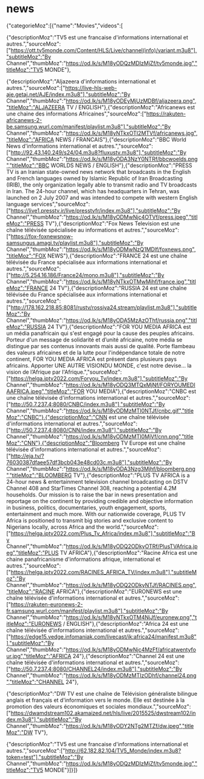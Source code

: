 # news
{"categorieMoz":[{"name":"Movies","videos":[

{"descriptionMoz":"TV5 est une francaise d'informations international et autres.","sourceMoz":["https://ott.tv5monde.com/Content/HLS/Live/channel(info)/variant.m3u8"],"subtitleMoz":"By Channel","thumbMoz":"https://od.lk/s/M18yODQzMDIzMjZf/tv5monde.jpg","titleMoz":"TV5 MONDE"},

{"descriptionMoz":"Aljazeera d'informations international et autres.","sourceMoz":["https://live-hls-web-aje.getaj.net/AJE/index.m3u8"],"subtitleMoz":"By Channel","thumbMoz":"https://od.lk/s/M18yODEyMjUzMDBf/aljazeera.png","titleMoz":"ALJAZEERA TV / ENGLISH"},{"descriptionMoz":"Africanews est une chaine des informations Africaines","sourceMoz":["https://rakuten-africanews-2-be.samsung.wurl.com/manifest/playlist.m3u8"],"subtitleMoz":"By Channel","thumbMoz":"https://od.lk/s/M18yNTkxOTI2MTVf/africanews.jpg","titleMoz":"AFRICA NEWS / FRANCAIS"},{"descriptionMoz":"BBC World News d'informations international et autres.","sourceMoz":["http://92.43.140.249/s24/04.m3u8?fluxustv.m3u8"],"subtitleMoz":"By Channel","thumbMoz":"https://od.lk/s/M18yODA3NzY0NTRf/bbcwoelds.png","titleMoz":"BBC WORLDS NEWS / ENGLISH"},{"descriptionMoz":"PRESS TV is an Iranian state-owned news network that broadcasts in the English and French languages owned by Islamic Republic of Iran Broadcasting (IRIB), the only organization legally able to transmit radio and TV broadcasts in Iran. The 24-hour channel, which has headquarters in Tehran, was launched on 2 July 2007 and was intended to compete with western English language services","sourceMoz":["https://live1.presstv.ir/live/presstvfr/index.m3u8"],"subtitleMoz":"By Channel","thumbMoz":"https://od.lk/s/M18yODMwNjc4OTVf/press.jpeg","titleMoz":"PRESS TV"},{"descriptionMoz":"Fox News Television est une chaîne télévisée spécialisée au informations et autres.","sourceMoz":["https://fox-foxnewsnow-samsungus.amagi.tv/playlist.m3u8"],"subtitleMoz":"By Channel","thumbMoz":"https://od.lk/s/M18yODMwNzQ1MDlf/foxnews.png","titleMoz":"FOX NEWS"},{"descriptionMoz":"FRANCE 24 est une chaîne télévisée du France spécialisée aux informations international et autres.","sourceMoz":["http://5.254.16.186/France24/mono.m3u8"],"subtitleMoz":"By Channel","thumbMoz":"https://od.lk/s/M18yNTkxOTMwMjhf/france.jpg","titleMoz":"FRANCE 24 TV"},{"descriptionMoz":"RUSSIA 24 est une chaîne télévisée du France spécialisée aux informations international et autres.","sourceMoz":["http://178.162.218.85:8081/rustv/rossiya24.stream/playlist.m3u8"],"subtitleMoz":"By Channel","thumbMoz":"https://od.lk/s/M18yODA5MzAzOThf/russia.png","titleMoz":"RUSSIA 24 TV"},{"descriptionMoz":"FOR YOU MEDIA AFRICA est un média panafricain qui s'est engagé pour la cause des peuples africains. Porteur d'un message de solidarité et d’unité africaine, notre média se distingue par ses contenus innovants mais aussi de qualité. Porte flambeau des valeurs africaines et de la lutte pour l'indépendance totale de notre continent, FOR YOU MEDIA AFRICA est présent dans plusieurs pays africains. Apporter UNE AUTRE VISIONDU MONDE, c'est notre devise… la vision de l’Afrique par l'Afrique.","sourceMoz":["https://helga.iptv2022.com/Foryou_Tv/index.m3u8"],"subtitleMoz":"By Channel","thumbMoz":"https://od.lk/s/M18yODQ3MTQxMjNf/FORYOUMEDIAAFRICA.jpeg","titleMoz":"FOR YOU MEDIA"},{"descriptionMoz":"CNBC est une chaîne télévisée d'informations international et autres.","sourceMoz":["http://50.7.237.4:8080/CNBC/index.m3u8"],"subtitleMoz":"By Channel","thumbMoz":"https://od.lk/s/M18yODMzMTI0NTJf/cnbc.gif","titleMoz":"CNBC"},{"descriptionMoz":"CNN est une chaîne télévisée d'informations international et autres.","sourceMoz":["http://50.7.237.4:8080/CNN/index.m3u8"],"subtitleMoz":"By Channel","thumbMoz":"https://od.lk/s/M18yODMzMTI0MjVf/cnn.png","titleMoz":"CNN"},{"descriptionMoz":"Bloomberg TV Europe est une chaîne télévisée d'informations international et autres.","sourceMoz":["http://eja.tv/?76030387dfaee57df3bcb043e48cd03c.m3u8"],"subtitleMoz":"By Channel","thumbMoz":"https://od.lk/s/M18yODA3Nzg3Mjhf/bloomberg.png","titleMoz":"BLOOMBERG TV"},{"descriptionMoz":"PLUS TV AFRICA is a 24-hour news & entertainment television channel broadcasting on DSTV Channel 408 and StarTimes Channel 308, reaching a potential 4.2M households. Our mission is to raise the bar in news presentation and reportage on the continent by providing credible and objective information in business, politics, documentaries, youth engagement, sports, entertainment and much more. With our nationwide coverage, PLUS TV Africa is positioned to transmit big stories and exclusive content to Nigerians locally, across Africa and the world.","sourceMoz":["https://helga.iptv2022.com/Plus_Tv_Africa/index.m3u8"],"subtitleMoz":"By Channel","thumbMoz":"https://od.lk/s/M18yODQ2ODkyOTRf/PlusTVAfrica.jpeg","titleMoz":"PLUS TV AFRICA"},{"descriptionMoz":"Racine Africa est une chaine panafricanisme d'informations afrique, international et autres.","sourceMoz":["https://helga.iptv2022.com/RACINES_AFRICA_TV/index.m3u8"],"subtitleMoz":"By Channel","thumbMoz":"https://od.lk/s/M18yODQ2ODkyNTJf/RACINES.png","titleMoz":"RACINE AFRICA"},{"descriptionMoz":"EURONEWS est une chaîne télévisée d'informations international et autres.","sourceMoz":["https://rakuten-euronews-2-fr.samsung.wurl.com/manifest/playlist.m3u8"],"subtitleMoz":"By Channel","thumbMoz":"https://od.lk/s/M18yNTkxOTM4NjJf/euronew.png","titleMoz":"EURONEWS / ENGLISH"},{"descriptionMoz":"Africa 24 est une chaîne télévisée d'informations international et autres.","sourceMoz":["https://edge15.vedge.infomaniak.com/livecast/ik:africa24/manifest.m3u8"],"subtitleMoz":"By Channel","thumbMoz":"https://od.lk/s/M18yODMwNjc4MzFf/africatwentyfour.jpg","titleMoz":"AFRICA 24"},{"descriptionMoz":"Channel 24 est une chaîne télévisée d'informations international et autres.","sourceMoz":["http://50.7.237.4:8080/CHANNEL24/index.m3u8"],"subtitleMoz":"By Channel","thumbMoz":"https://od.lk/s/M18yODMzMTIzODhf/channel24.png","titleMoz":"CHANNEL 24"},


{"descriptionMoz":"DW TV est une chaîne de Télévision généraliste bilingue anglais et français et d'information vers le monde. Elle est destinée à la promotion des valeurs économiques et sociales mondiaux.","sourceMoz":["https://dwamdstream102.akamaized.net/hls/live/2015525/dwstream102/index.m3u8"],"subtitleMoz":"By Channel","thumbMoz":"https://od.lk/s/M18yODY2NTg2MTZf/dw.jpeg","titleMoz":"DW TV"},

{"descriptionMoz":"TV5 est une francaise d'informations international et autres.","sourceMoz":["http://62.182.82.104/TV5_Monde/index.m3u8?token=test"],"subtitleMoz":"By Channel","thumbMoz":"https://od.lk/s/M18yODQzMDIzMjZf/tv5monde.jpg","titleMoz":"TV5 MONDE"}]}]}
